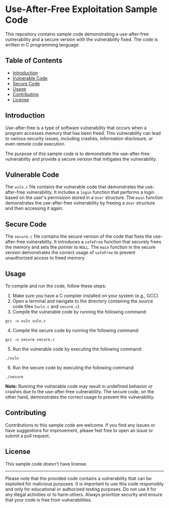 # Use-After-Free Exploitation Sample Code

This repository contains sample code demonstrating a use-after-free vulnerability and a secure version with the vulnerability fixed. The code is written in C programming language.

## Table of Contents

- [Introduction](#introduction)
- [Vulnerable Code](#vulnerable-code)
- [Secure Code](#secure-code)
- [Usage](#usage)
- [Contributing](#contributing)
- [License](#license)

## Introduction

Use-after-free is a type of software vulnerability that occurs when a program accesses memory that has been freed. This vulnerability can lead to various security issues, including crashes, information disclosure, or even remote code execution.

The purpose of this sample code is to demonstrate the use-after-free vulnerability and provide a secure version that mitigates the vulnerability.

## Vulnerable Code

The `vuln.c` file contains the vulnerable code that demonstrates the use-after-free vulnerability. It includes a `login` function that performs a login based on the user's permission stored in a `User` structure. The `main` function demonstrates the use-after-free vulnerability by freeing a `User` structure and then accessing it again.

## Secure Code

The `secure.c` file contains the secure version of the code that fixes the use-after-free vulnerability. It introduces a `safeFree` function that securely frees the memory and sets the pointer to `NULL`. The `main` function in the secure version demonstrates the correct usage of `safeFree` to prevent unauthorized access to freed memory.

## Usage

To compile and run the code, follow these steps:

1. Make sure you have a C compiler installed on your system (e.g., GCC).
2. Open a terminal and navigate to the directory containing the source code files (`vuln.c` and `secure.c`).
3. Compile the vulnerable code by running the following command:
```
gcc -o vuln vuln.c
```
4. Compile the secure code by running the following command:
```
gcc -o secure secure.c
```
5. Run the vulnerable code by executing the following command:
```
./vuln
```
6. Run the secure code by executing the following command:
```
./secure
```

**Note:** Running the vulnerable code may result in undefined behavior or crashes due to the use-after-free vulnerability. The secure code, on the other hand, demonstrates the correct usage to prevent the vulnerability.

## Contributing

Contributions to this sample code are welcome. If you find any issues or have suggestions for improvement, please feel free to open an issue or submit a pull request.

## License

This sample code doesn't have license.

---

Please note that the provided code contains a vulnerability that can be exploited for malicious purposes. It is important to use this code responsibly and only for educational or authorized testing purposes. Do not use it for any illegal activities or to harm others. Always prioritize security and ensure that your code is free from vulnerabilities.
